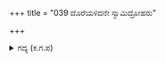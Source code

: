 +++
title = "039 ದೊರೆಯಳಿದನೇ ಸ್ವಾಮಿದ್ರೋಹರು"

+++

<details><summary>ಗದ್ಯ (ಕ.ಗ.ಪ) </summary>

39. ' ದೊರೆ ನಾಶವಾದನೇ ? ಸ್ವಾಮಿದ್ರೋಹರು ಬನ್ನಿ ' ಎಂದು ದ್ರೋಣನು ಹೇಳಲು   ಪಾಂಚಾಲಕರಲ್ಲಿ ಹನ್ನೆರಡು ಸಾವಿರ ರಾಜಪುತ್ರರು ಸರಿದು ಬಂದು ಸೈನ್ಯವನ್ನು ಸೇರಿದರು.  'ಯುದ್ಧದ ಹೊಣೆ ನಮ್ಮದು. ನೀವು ಪಕ್ಕಕ್ಕೆ ಸರಿಯಿರಿ' ಎಂದು ರಾಜಕುಮಾರರನ್ನು ತಡೆದು ಬಿಲ್ಲನ್ನು ಹಿಡಿದು ಆತುರದಿಂದ ವಿರಾಟನು ದ್ರೋಣನನ್ನು ಎದುರಿಸಿದನು.
</details>
